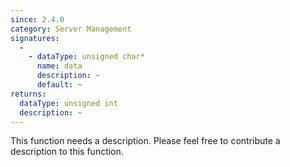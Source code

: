 ```yaml
---
since: 2.4.0
category: Server Management
signatures:
  -
    - dataType: unsigned char*
      name: data
      description: ~
      default: ~
returns:
  dataType: unsigned int
  description: ~
---
```


This function needs a description. Please feel free to contribute a description to this function.
